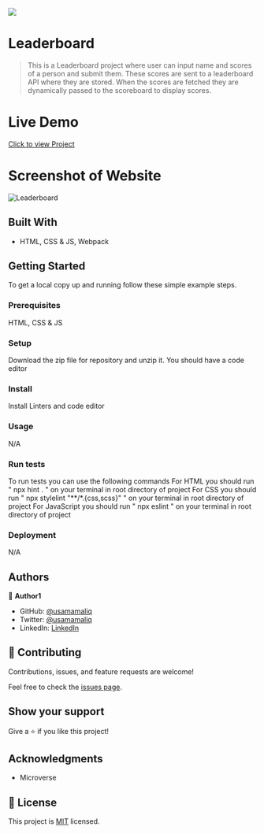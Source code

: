 ![](https://img.shields.io/badge/Microverse-blueviolet)

# Leaderboard

> This is a Leaderboard project where user can input name and scores of a person and submit them. These scores are sent to a leaderboard API where they are stored. When the scores are fetched they are dynamically passed to the scoreboard to display scores.

# Live Demo

[Click to view Project](https://usamamaliq.github.io/Leaderboard/dist/)

# Screenshot of Website

![Leaderboard](https://user-images.githubusercontent.com/101483956/202818416-ec92c25f-8a53-44ae-a23e-da1e6d2d8181.PNG)

## Built With

- HTML, CSS & JS, Webpack

## Getting Started   

To get a local copy up and running follow these simple example steps.

### Prerequisites

HTML, CSS & JS

### Setup

Download the zip file for repository and unzip it.
You should have a code editor

### Install

Install Linters and code editor

### Usage

N/A

### Run tests

To run tests you can use the following commands
For HTML you should run " npx hint . " on your terminal in root directory of project
For CSS you should run " npx stylelint "**/*.{css,scss}" " on your terminal in root directory of project
For JavaScript you should run " npx eslint " on your terminal in root directory of project

### Deployment

N/A

## Authors

👤 **Author1**

- GitHub: [@usamamaliq](https://github.com/usamamaliq)
- Twitter: [@usamamaliq](https://twitter.com/usamamaliq)
- LinkedIn: [LinkedIn](https://linkedin.com/in/usamamaliq)


## 🤝 Contributing

Contributions, issues, and feature requests are welcome!

Feel free to check the [issues page](../../issues/).

## Show your support

Give a ⭐️ if you like this project!

## Acknowledgments

- Microverse

## 📝 License

This project is [MIT](./LICENSE.md) licensed.